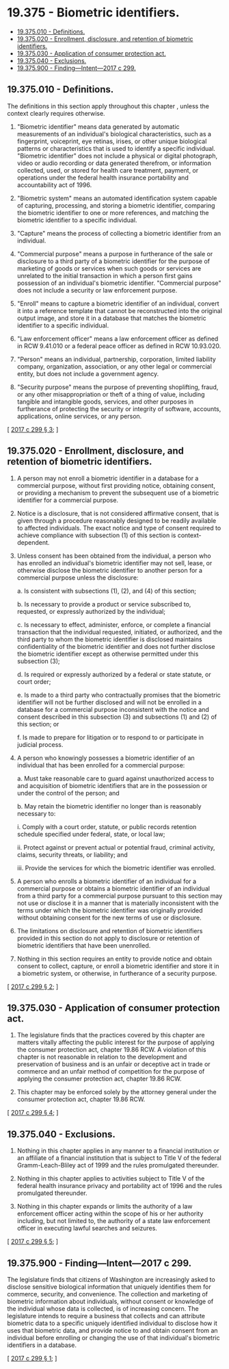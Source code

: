 # 19.375 - Biometric identifiers.
* [19.375.010 - Definitions.](#19375010---definitions)
* [19.375.020 - Enrollment, disclosure, and retention of biometric identifiers.](#19375020---enrollment-disclosure-and-retention-of-biometric-identifiers)
* [19.375.030 - Application of consumer protection act.](#19375030---application-of-consumer-protection-act)
* [19.375.040 - Exclusions.](#19375040---exclusions)
* [19.375.900 - Finding—Intent—2017 c 299.](#19375900---findingintent2017-c-299)
## 19.375.010 - Definitions.
The definitions in this section apply throughout this chapter , unless the context clearly requires otherwise.

1. "Biometric identifier" means data generated by automatic measurements of an individual's biological characteristics, such as a fingerprint, voiceprint, eye retinas, irises, or other unique biological patterns or characteristics that is used to identify a specific individual. "Biometric identifier" does not include a physical or digital photograph, video or audio recording or data generated therefrom, or information collected, used, or stored for health care treatment, payment, or operations under the federal health insurance portability and accountability act of 1996.

2. "Biometric system" means an automated identification system capable of capturing, processing, and storing a biometric identifier, comparing the biometric identifier to one or more references, and matching the biometric identifier to a specific individual.

3. "Capture" means the process of collecting a biometric identifier from an individual.

4. "Commercial purpose" means a purpose in furtherance of the sale or disclosure to a third party of a biometric identifier for the purpose of marketing of goods or services when such goods or services are unrelated to the initial transaction in which a person first gains possession of an individual's biometric identifier. "Commercial purpose" does not include a security or law enforcement purpose.

5. "Enroll" means to capture a biometric identifier of an individual, convert it into a reference template that cannot be reconstructed into the original output image, and store it in a database that matches the biometric identifier to a specific individual.

6. "Law enforcement officer" means a law enforcement officer as defined in RCW 9.41.010 or a federal peace officer as defined in RCW 10.93.020.

7. "Person" means an individual, partnership, corporation, limited liability company, organization, association, or any other legal or commercial entity, but does not include a government agency.

8. "Security purpose" means the purpose of preventing shoplifting, fraud, or any other misappropriation or theft of a thing of value, including tangible and intangible goods, services, and other purposes in furtherance of protecting the security or integrity of software, accounts, applications, online services, or any person.

\[ [2017 c 299 § 3](https://lawfilesext.leg.wa.gov/biennium/2017-18/Pdf/Bills/Session%20Laws/House/1493-S.SL.pdf?cite=2017%20c%20299%20§%203); \]

## 19.375.020 - Enrollment, disclosure, and retention of biometric identifiers.
1. A person may not enroll a biometric identifier in a database for a commercial purpose, without first providing notice, obtaining consent, or providing a mechanism to prevent the subsequent use of a biometric identifier for a commercial purpose.

2. Notice is a disclosure, that is not considered affirmative consent, that is given through a procedure reasonably designed to be readily available to affected individuals. The exact notice and type of consent required to achieve compliance with subsection (1) of this section is context-dependent.

3. Unless consent has been obtained from the individual, a person who has enrolled an individual's biometric identifier may not sell, lease, or otherwise disclose the biometric identifier to another person for a commercial purpose unless the disclosure:

   a. Is consistent with subsections (1), (2), and (4) of this section;

   b. Is necessary to provide a product or service subscribed to, requested, or expressly authorized by the individual;

   c. Is necessary to effect, administer, enforce, or complete a financial transaction that the individual requested, initiated, or authorized, and the third party to whom the biometric identifier is disclosed maintains confidentiality of the biometric identifier and does not further disclose the biometric identifier except as otherwise permitted under this subsection (3);

   d. Is required or expressly authorized by a federal or state statute, or court order;

   e. Is made to a third party who contractually promises that the biometric identifier will not be further disclosed and will not be enrolled in a database for a commercial purpose inconsistent with the notice and consent described in this subsection (3) and subsections (1) and (2) of this section; or

   f. Is made to prepare for litigation or to respond to or participate in judicial process.

4. A person who knowingly possesses a biometric identifier of an individual that has been enrolled for a commercial purpose:

   a. Must take reasonable care to guard against unauthorized access to and acquisition of biometric identifiers that are in the possession or under the control of the person; and

   b. May retain the biometric identifier no longer than is reasonably necessary to:

      i. Comply with a court order, statute, or public records retention schedule specified under federal, state, or local law;

      ii. Protect against or prevent actual or potential fraud, criminal activity, claims, security threats, or liability; and

      iii. Provide the services for which the biometric identifier was enrolled.

5. A person who enrolls a biometric identifier of an individual for a commercial purpose or obtains a biometric identifier of an individual from a third party for a commercial purpose pursuant to this section may not use or disclose it in a manner that is materially inconsistent with the terms under which the biometric identifier was originally provided without obtaining consent for the new terms of use or disclosure.

6. The limitations on disclosure and retention of biometric identifiers provided in this section do not apply to disclosure or retention of biometric identifiers that have been unenrolled.

7. Nothing in this section requires an entity to provide notice and obtain consent to collect, capture, or enroll a biometric identifier and store it in a biometric system, or otherwise, in furtherance of a security purpose.

\[ [2017 c 299 § 2](https://lawfilesext.leg.wa.gov/biennium/2017-18/Pdf/Bills/Session%20Laws/House/1493-S.SL.pdf?cite=2017%20c%20299%20§%202); \]

## 19.375.030 - Application of consumer protection act.
1. The legislature finds that the practices covered by this chapter are matters vitally affecting the public interest for the purpose of applying the consumer protection act, chapter 19.86 RCW. A violation of this chapter is not reasonable in relation to the development and preservation of business and is an unfair or deceptive act in trade or commerce and an unfair method of competition for the purpose of applying the consumer protection act, chapter 19.86 RCW.

2. This chapter may be enforced solely by the attorney general under the consumer protection act, chapter 19.86 RCW.

\[ [2017 c 299 § 4](https://lawfilesext.leg.wa.gov/biennium/2017-18/Pdf/Bills/Session%20Laws/House/1493-S.SL.pdf?cite=2017%20c%20299%20§%204); \]

## 19.375.040 - Exclusions.
1. Nothing in this chapter applies in any manner to a financial institution or an affiliate of a financial institution that is subject to Title V of the federal Gramm-Leach-Bliley act of 1999 and the rules promulgated thereunder.

2. Nothing in this chapter applies to activities subject to Title V of the federal health insurance privacy and portability act of 1996 and the rules promulgated thereunder.

3. Nothing in this chapter expands or limits the authority of a law enforcement officer acting within the scope of his or her authority including, but not limited to, the authority of a state law enforcement officer in executing lawful searches and seizures.

\[ [2017 c 299 § 5](https://lawfilesext.leg.wa.gov/biennium/2017-18/Pdf/Bills/Session%20Laws/House/1493-S.SL.pdf?cite=2017%20c%20299%20§%205); \]

## 19.375.900 - Finding—Intent—2017 c 299.
The legislature finds that citizens of Washington are increasingly asked to disclose sensitive biological information that uniquely identifies them for commerce, security, and convenience. The collection and marketing of biometric information about individuals, without consent or knowledge of the individual whose data is collected, is of increasing concern. The legislature intends to require a business that collects and can attribute biometric data to a specific uniquely identified individual to disclose how it uses that biometric data, and provide notice to and obtain consent from an individual before enrolling or changing the use of that individual's biometric identifiers in a database.

\[ [2017 c 299 § 1](https://lawfilesext.leg.wa.gov/biennium/2017-18/Pdf/Bills/Session%20Laws/House/1493-S.SL.pdf?cite=2017%20c%20299%20§%201); \]

